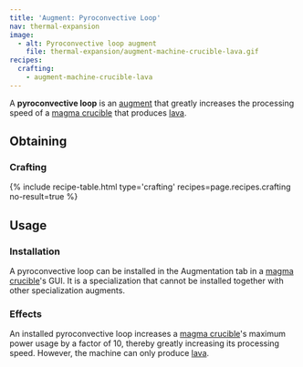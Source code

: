 ```yaml
---
title: 'Augment: Pyroconvective Loop'
nav: thermal-expansion
image:
  - alt: Pyroconvective loop augment
    file: thermal-expansion/augment-machine-crucible-lava.gif
recipes:
  crafting:
    - augment-machine-crucible-lava
---
```


A **pyroconvective loop** is an [augment](/docs/augments/) that greatly
increases the processing speed of a [magma crucible](/docs/magma-crucible/) that
produces [lava](https://minecraft.gamepedia.com/Lava).


Obtaining
---------

### Crafting
{% include recipe-table.html type='crafting' recipes=page.recipes.crafting no-result=true %}


Usage
-----

### Installation
A pyroconvective loop can be installed in the Augmentation tab in a [magma
crucible](/docs/magma-crucible/)'s GUI. It is a specialization that cannot be
installed together with other specialization augments.

### Effects
An installed pyroconvective loop increases a [magma
crucible](/docs/magma-crucible/)'s maximum power usage by a factor of 10,
thereby greatly increasing its processing speed. However, the machine can only
produce [lava](https://minecraft.gamepedia.com/Lava).
